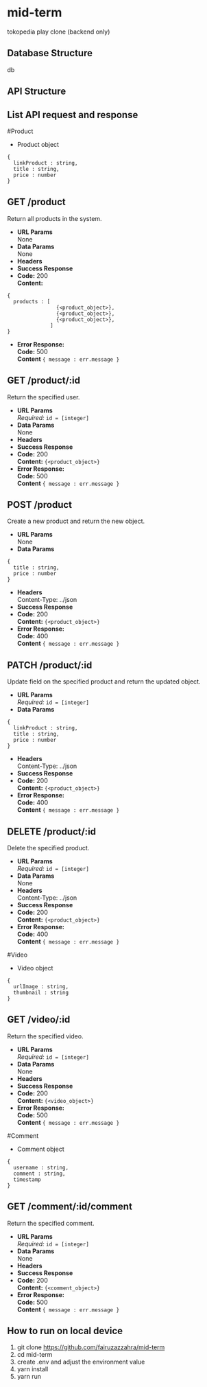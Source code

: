 # mid-term 
tokopedia play clone (backend only)

## Database Structure
db
## API Structure

## List API request and response
#Product<br>
* Product object
```
{
  linkProduct : string,
  title : string,
  price : number
}
```
**GET /product**
---
Return all products in the system.
* **URL Params**<br>
  None
* **Data Params**<br>
  None
* **Headers**
* **Success Response**
* **Code:**  200<br>
  **Content:** 
```
{
  products : [
                {<product_object>},
                {<product_object>},
                {<product_object>},
              ]
}
```
* **Error Response:** <br>
  **Code:** 500<br>
  **Content**
`{ message : err.message }`

**GET /product/:id**
---
Return the specified user.
* **URL Params**<br>
  *Required:* `id = [integer]` 
* **Data Params**<br>
  None
* **Headers**
* **Success Response**
* **Code:**  200<br>
  **Content:** 
`{<product_object>}`
* **Error Response:** <br>
  **Code:** 500<br>
  **Content**
`{ message : err.message }`

**POST /product**
---
Create a new product and return the new object.
* **URL Params**<br>
  None 
* **Data Params**<br>
```
{
  title : string,
  price : number
}
```
* **Headers** <br>
  Content-Type: ../json
* **Success Response**
* **Code:**  200<br>
  **Content:** 
`{<product_object>}`
* **Error Response:** <br>
  **Code:** 400<br>
  **Content**
`{ message : err.message }`

**PATCH /product/:id**
---
Update field on the specified product and return the updated object.
* **URL Params**<br>
  *Required:* `id = [integer]`  
* **Data Params**<br>
```
{
  linkProduct : string,
  title : string,
  price : number
}
```
* **Headers** <br>
  Content-Type: ../json
* **Success Response**
* **Code:**  200<br>
  **Content:** 
`{<product_object>}`
* **Error Response:** <br>
  **Code:** 400<br>
  **Content**
`{ message : err.message }`

**DELETE /product/:id**
---
Delete the specified product.
* **URL Params**<br>
  *Required:* `id = [integer]`  
* **Data Params**<br>
  None
* **Headers** <br>
  Content-Type: ../json
* **Success Response**
* **Code:**  200<br>
  **Content:** 
`{<product_object>}`
* **Error Response:** <br>
  **Code:** 400<br>
  **Content**
`{ message : err.message }`

#Video<br>
* Video object
```
{
  urlImage : string,
  thumbnail : string
}
```

**GET /video/:id**
---
Return the specified video.
* **URL Params**<br>
  *Required:* `id = [integer]` 
* **Data Params**<br>
  None
* **Headers**
* **Success Response**
* **Code:**  200<br>
  **Content:** 
`{<video_object>}`
* **Error Response:** <br>
  **Code:** 500<br>
  **Content**
`{ message : err.message }`

#Comment<br>
* Comment object
```
{
  username : string,
  comment : string,
  timestamp
}
```

**GET /comment/:id/comment**
---
Return the specified comment.
* **URL Params**<br>
  *Required:* `id = [integer]` 
* **Data Params**<br>
  None
* **Headers**
* **Success Response**
* **Code:**  200<br>
  **Content:** 
`{<comment_object>}`
* **Error Response:** <br>
  **Code:** 500<br>
  **Content**
`{ message : err.message }`


## How to run on local device
1. git clone https://github.com/fairuzazzahra/mid-term
2. cd mid-term
3. create .env and adjust the environment value
4. yarn install
5. yarn run
